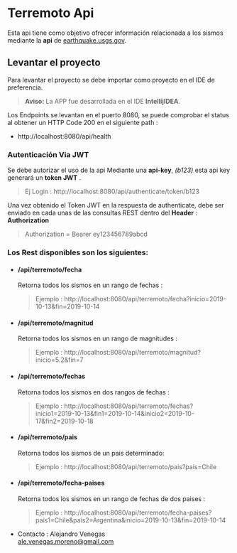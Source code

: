 # Terremoto Api
Esta api tiene como objetivo ofrecer información relacionada a los sismos mediante la **api** de
 [earthquake.usgs.gov](https://earthquake.usgs.gov/).
 
 ## Levantar el proyecto
Para levantar el proyecto se debe importar como proyecto en el IDE de preferencia.
> **Aviso:** La  APP fue desarrollada en el IDE **IntellijIDEA**.

Los Endpoints se levantan en el puerto 8080, se puede comprobar el status al obtener un HTTP Code 200 en el siguiente path :
- http://localhost:8080/api/health

### Autenticación Via JWT
Se debe autorizar el uso de la api Mediante una **api-key**, _(b123)_ esta api key generará un **token JWT** .

> Ej Login : http://localhost:8080/api/authenticate/token/b123

Una vez obtenido el Token JWT en la respuesta de authenticate, debe ser enviado en cada unas de las consultas REST dentro del **Header** : **Authorization**
> Authorization = Bearer ey123456789abcd

### Los Rest disponibles son los siguientes:

- #### /api/terremoto/fecha
    Retorna todos los sismos en un rango de fechas : 
     
   >  Ejemplo : http://localhost:8080/api/terremoto/fecha?inicio=2019-10-13&fin=2019-10-14 
- #### /api/terremoto/magnitud
  Retorna todos los sismos en un rango de magnitudes : 
     
   >  Ejemplo : http://localhost:8080/api/terremoto/magnitud?inicio=5.2&fin=7 
- #### /api/terremoto/fechas
  Retorna todos los sismos en dos rangos de fechas : 
     
   >  Ejemplo : http://localhost:8080/api/terremoto/fechas?inicio1=2019-10-13&fin1=2019-10-14&inicio2=2019-10-17&fin2=2019-10-18  
- #### /api/terremoto/pais
  Retorna todos los sismos de un pais determinado: 
     
   >  Ejemplo : http://localhost:8080/api/terremoto/pais?pais=Chile
- #### /api/terremoto/fecha-paises
  Retorna todos los sismos en un rango de fechas de dos paises : 
     
   >  Ejemplo : http://localhost:8080/api/terremoto/fecha-paises?pais1=Chile&pais2=Argentina&inicio=2019-10-13&fin=2019-10-14 

- Contacto : Alejandro Venegas  
ale.venegas.moreno@gmail.com
